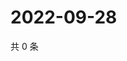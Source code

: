 # 2022-09-28

共 0 条

<!-- BEGIN WEIBO -->
<!-- 最后更新时间 Wed Sep 28 2022 14:40:17 GMT+0800 (China Standard Time) -->

<!-- END WEIBO -->
